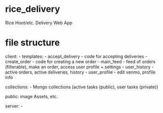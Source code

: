 # rice_delivery
Rice Hoot/etc. Delivery Web App    


# file structure

client:
	- templates:
		- accept_delivery - code for accepting deliveries
		- create_order - code for creating a new order
		- main_feed - feed of orders (filterable), make an order, access user profile + settings
		- user_history - active orders, active deliveries, history
		- user_profile - edit venmo, profile info

collections:
	- Mongo collections (active tasks (public), user tasks (private))

public: image Assets, etc.

server:
	- 